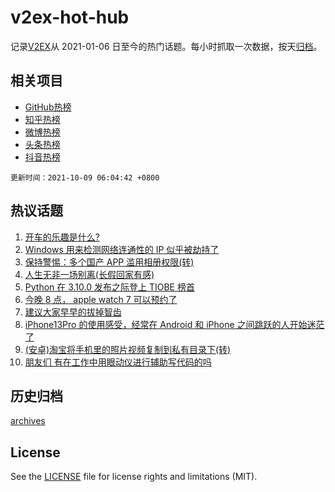 # v2ex-hot-hub

 记录[V2EX](https://www.v2ex.com/)从 2021-01-06 日至今的热门话题。每小时抓取一次数据，按天[归档](archives)。
 
 ## 相关项目

- [GitHub热榜](https://github.com/snaildev/github-hot-hub)
- [知乎热榜](https://github.com/snaildev/zhihu-hot-hub)
- [微博热榜](https://github.com/snaildev/weibo-hot-hub)
- [头条热榜](https://github.com/snaildev/toutiao-hot-hub)
- [抖音热榜](https://github.com/snaildev/douyin-hot-hub)


 `更新时间：2021-10-09 06:04:42 +0800`

## 热议话题

1. [开车的乐趣是什么?](https://www.v2ex.com/t/806327)
1. [Windows 用来检测网络连通性的 IP 似乎被劫持了](https://www.v2ex.com/t/806309)
1. [保持警惕：多个国产 APP 滥用相册权限(转)](https://www.v2ex.com/t/806442)
1. [人生无非一场别离(长假回家有感)](https://www.v2ex.com/t/806404)
1. [Python 在 3.10.0 发布之际登上 TIOBE 榜首](https://www.v2ex.com/t/806314)
1. [今晚 8 点， apple watch 7 可以预约了](https://www.v2ex.com/t/806372)
1. [建议大家早早的拔掉智齿](https://www.v2ex.com/t/806452)
1. [iPhone13Pro 的使用感受，经常在 Android 和 iPhone 之间跳跃的人开始迷茫了](https://www.v2ex.com/t/806378)
1. [(安卓)淘宝将手机里的照片视频复制到私有目录下(转)](https://www.v2ex.com/t/806351)
1. [朋友们 有在工作中用眼动仪进行辅助写代码的吗](https://www.v2ex.com/t/806326)

## 历史归档

[archives](archives)

## License

See the [LICENSE](LICENSE) file for license rights and limitations (MIT).
